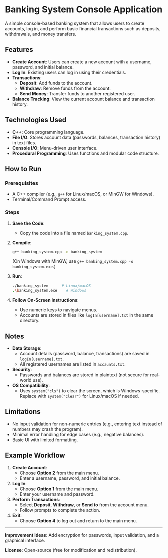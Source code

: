 # Banking System Console Application

A simple console-based banking system that allows users to create accounts, log in, and perform basic financial transactions such as deposits, withdrawals, and money transfers.

## Features

- **Create Account**: Users can create a new account with a username, password, and initial balance.
- **Log In**: Existing users can log in using their credentials.
- **Transactions**:
    - **Deposit**: Add funds to the account.
    - **Withdraw**: Remove funds from the account.
    - **Send Money**: Transfer funds to another registered user.
- **Balance Tracking**: View the current account balance and transaction history.

## Technologies Used

- **C++**: Core programming language.
- **File I/O**: Stores account data (passwords, balances, transaction history) in text files.
- **Console I/O**: Menu-driven user interface.
- **Procedural Programming**: Uses functions and modular code structure.

## How to Run

### Prerequisites

- A C++ compiler (e.g., `g++` for Linux/macOS, or MinGW for Windows).
- Terminal/Command Prompt access.

### Steps

1. **Save the Code**:
    - Copy the code into a file named `banking_system.cpp`.
2. **Compile**:
    
    ```bash
    g++ banking_system.cpp -o banking_system
    
    ```
    
    (On Windows with MinGW, use `g++ banking_system.cpp -o banking_system.exe`.)
    
3. **Run**:
    
    ```bash
    ./banking_system      # Linux/macOS
    .\banking_system.exe    # Windows
    
    ```
    
4. **Follow On-Screen Instructions**:
    - Use numeric keys to navigate menus.
    - Accounts are stored in files like `logIn[username].txt` in the same directory.

## Notes

- **Data Storage**:
    - Account details (password, balance, transactions) are saved in `logIn[username].txt`.
    - All registered usernames are listed in `accaunts.txt`.
- **Security**:
    - Passwords and balances are stored in plaintext (not secure for real-world use).
- **OS Compatibility**:
    - Uses `system("cls")` to clear the screen, which is Windows-specific. Replace with `system("clear")` for Linux/macOS if needed.

## Limitations

- No input validation for non-numeric entries (e.g., entering text instead of numbers may crash the program).
- Minimal error handling for edge cases (e.g., negative balances).
- Basic UI with limited formatting.

## Example Workflow

1. **Create Account**:
    - Choose **Option 2** from the main menu.
    - Enter a username, password, and initial balance.
2. **Log In**:
    - Choose **Option 1** from the main menu.
    - Enter your username and password.
3. **Perform Transactions**:
    - Select **Deposit**, **Withdraw**, or **Send to** from the account menu.
    - Follow prompts to complete the action.
4. **Exit**:
    - Choose **Option 4** to log out and return to the main menu.

---

**Improvement Ideas**: Add encryption for passwords, input validation, and a graphical interface.

**License**: Open-source (free for modification and redistribution).